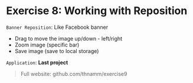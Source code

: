 # Exercise 8: Working with Reposition
`Banner Reposition`: Like Facebook banner
  - Drag to move the image up/down - left/right
  - Zoom image (specific bar)
  - Save image (save to local storage)

`Application`: **Last project**
>  Full website: github.com/thnamm/exercise9
